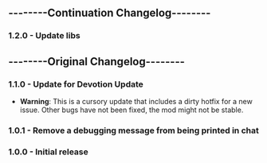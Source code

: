 ## --------Continuation Changelog--------

### 1.2.0 - Update libs

## --------Original Changelog--------

### 1.1.0 - Update for Devotion Update

- **Warning**: This is a cursory update that includes a dirty hotfix for a new issue. Other bugs have not been fixed, the mod might not be stable.

### 1.0.1 - Remove a debugging message from being printed in chat

### 1.0.0 - Initial release